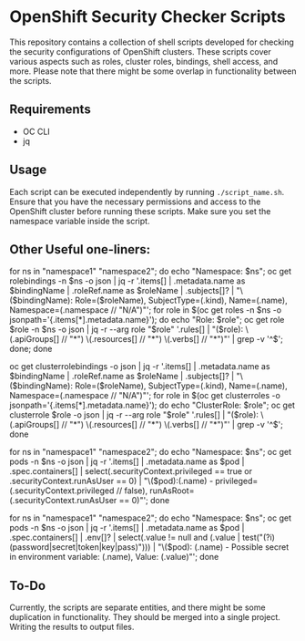# OpenShift Security Checker Scripts

This repository contains a collection of shell scripts developed for checking the security configurations of OpenShift clusters. These scripts cover various aspects such as roles, cluster roles, bindings, shell access, and more. Please note that there might be some overlap in functionality between the scripts.

## Requirements

- OC CLI
- jq

## Usage

Each script can be executed independently by running `./script_name.sh`. Ensure that you have the necessary permissions and access to the OpenShift cluster before running these scripts. Make sure you set the namespace variable inside the script.

## Other Useful one-liners:


for ns in "namespace1" "namespace2"; do echo "Namespace: $ns"; oc get rolebindings -n $ns -o json | jq -r '.items[] | .metadata.name as $bindingName | .roleRef.name as $roleName | .subjects[]? | "\($bindingName): Role=\($roleName), SubjectType=\(.kind), Name=\(.name), Namespace=\(.namespace // "N/A")"'; for role in $(oc get roles -n $ns -o jsonpath='{.items[*].metadata.name}'); do echo "Role: $role"; oc get role $role -n $ns -o json | jq -r --arg role "$role" '.rules[] | "\($role): \(.apiGroups[] // "*") \(.resources[] // "*") \(.verbs[] // "*")"' | grep -v '^$'; done; done


oc get clusterrolebindings -o json | jq -r '.items[] | .metadata.name as $bindingName | .roleRef.name as $roleName | .subjects[]? | "\($bindingName): Role=\($roleName), SubjectType=\(.kind), Name=\(.name), Namespace=\(.namespace // "N/A")"'; for role in $(oc get clusterroles -o jsonpath='{.items[*].metadata.name}'); do echo "ClusterRole: $role"; oc get clusterrole $role -o json | jq -r --arg role "$role" '.rules[] | "\($role): \(.apiGroups[] // "*") \(.resources[] // "*") \(.verbs[] // "*")"' | grep -v '^$'; done


for ns in "namespace1" "namespace2"; do echo "Namespace: $ns"; oc get pods -n $ns -o json | jq -r '.items[] | .metadata.name as $pod | .spec.containers[] | select(.securityContext.privileged == true or .securityContext.runAsUser == 0) | "\($pod):\(.name) - privileged=\(.securityContext.privileged // false), runAsRoot=\(.securityContext.runAsUser == 0)"'; done

for ns in "namespace1" "namespace2"; do echo "Namespace: $ns"; oc get pods -n $ns -o json | jq -r '.items[] | .metadata.name as $pod | .spec.containers[] | .env[]? | select(.value != null and (.value | test("(?i)(password|secret|token|key|pass)"))) | "\($pod): \(.name) - Possible secret in environment variable: \(.name), Value: \(.value)"'; done


## To-Do

Currently, the scripts are separate entities, and there might be some duplication in functionality. They should be merged into a single project.
Writing the results to output files.
